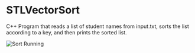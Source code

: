 # STLVectorSort
C++ Program that reads a list of student names from input.txt, sorts the list according to a key, and then prints the sorted list.

![Sort Running](https://lh3.googleusercontent.com/V2ely8plUsIicrR_fLZwP9ByjnuQY8PYnr50rSdmEuRhhDtcuz0XHXWiV7bcO4HcI50lxUB7TbXMqkMnpvSy7u45jb19ZGkd9wCL3UhCrKN3q0VO7t2Dric1n85ZuM7LhyuxsvxFwTJLVAxiuNM6QSZb3Lv5cP1pwSV8qxYFEECh54De2IL7GgfYtT8X_ObBup0ZFy_1EM4zw84WfbHJ224Sp5k4rmaYGkbuPo-4bTdsslZqkwNi6sI_a1qZ9f7sc78NOka1xWx484NZXeUze6zd-GnpmiMwCMpx3z9r0KBnVXIWYJsQBax1UKYUKwhQ0jOxowg4ljxJwC5pvmzTYr9oUzPUnw0EwsiGlaE13wMwYiaW5Km7HVXdb-8C_e9AVXLdkQMIh0lAFLeXh_JRLlUwh7qq-sDh8QDThdjZUHh3ooFejS3oCl3-YOt6qw8lBPhu7iEsnQNm80SBDbNJlyqAhR04MpiMySVJcNttxNfk1nKJ2ntkZag3U3Eob0xgU_UXoCGkU7VV9_w5XKipmdUoBnsm86MLsZOQFk1YmxDOr6NPj6gG8y_R7_G8f-sfvSsrJShYeLdGV3IYCN3fcr1Zs8UFGEfANpj_PXKExma3GDbRBXXHnkki2bKB9jriAilB2cHLwzOJ4pt8jCBiJwLccjXGA6KnDeWdAcj_u5dFbRak1gOIqQLFE4HDixc=w1588-h676-no?authuser=0)
